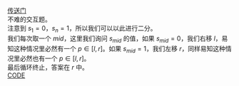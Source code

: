[传送门](https://www.luogu.com.cn/problem/AT_abc299_d)         
不难的交互题。         
注意到 $s_1=0$，$s_n=1$，所以我们可以以此进行二分。                 
我们每次取一个 $mid$，这里我们询问 $s_{mid}$ 的值，如果 $s_{mid}=0$，我们右移 $l$，易知这种情况里必然有一个 $p∈[l,r]$。如果 $s_{mid}=1$，我们左移 $r$，同样易知这种情况里必然也有一个 $p∈[l,r]$。        
最后循环终止，答案在 $r$ 中。        
[CODE](https://www.luogu.com.cn/paste/ofp7sl01)